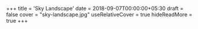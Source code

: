 +++
title = 'Sky Landscape'
date = 2018-09-07T00:00:00+05:30
draft = false
cover = "sky-landscape.jpg"
useRelativeCover = true
hideReadMore = true
+++
